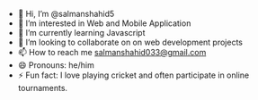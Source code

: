 - 👋 Hi, I’m @salmanshahid5
- 👀 I’m interested in Web and Mobile Application
- 🌱 I’m currently learning Javascript
- 💞️ I’m looking to collaborate on on web development projects
- 📫 How to reach me salmanshahid033@gmail.com
- 😄 Pronouns: he/him
- ⚡ Fun fact: I love playing cricket and often participate in online tournaments.

<!---
salmanshahid5/salmanshahid5 is a ✨ special ✨ repository because its `README.md` (this file) appears on your GitHub profile.
You can click the Preview link to take a look at your changes.
--->
